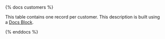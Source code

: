 {% docs customers %}

This table contains one record per customer.
This description is built using a [Docs Block](https://docs.getdbt.com/docs/building-a-dbt-project/documentation/#docs-blocks).

{% enddocs %}